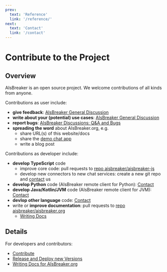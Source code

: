 ```yaml
---
prev:
  text: 'Reference'
  link: '/reference/'
next:
  text: 'Contact'
  link: '/contact'
---
```


Contribute to the Project
=========================

Overview
--------
AIsBreaker is an open source project. We welcome contributions of all kinds from anyone.

Contributions as user include:
- **give feedback**: [AIsBreaker General Discussion](https://github.com/orgs/aisbreaker/discussions/categories/general-disussion)
- **write about your (potential) use cases**: [AIsBreaker General Discussion](https://github.com/orgs/aisbreaker/discussions/categories/general-disussion)
- **report bugs**: [AIsBreaker Discussions: Q&A and Bugs](https://github.com/orgs/aisbreaker/discussions/categories/q-a)
- **spreading the word** about AIsBreaker.org, e.g.
  - share URL(s) of this website/docs
  - share the [demo chat app](https://demo.aisbreaker.org/)
  - write a blog post

Contributions as developer include:
- **develop TypeScript** code
  - improve core code: pull requests to [repo aisbreaker/aisbreaker-js](https://github.com/aisbreaker/aisbreaker-js/)
  - develop new connectors to new chat services: create a new git repo and [contact](./contact.md) us
- **develop Python** code (AIsBreaker remote client for Python): [Contact](./contact.md)
- **develop Java/Kotlin/JVM** code (AIsBreaker remote client for JVM): [Contact](./contact.md)
- **devlop other language** code: [Contact](./contact.md)
- write or **improve documentation**: pull requests to [repo aisbreaker/aisbreaker.org](https://github.com/aisbreaker/aisbreaker.org/)
  - [Writing Docs](./docs/writing-docs/)

Details
-------
For developers and contributors:
- [Contribute](./contribute.md)
- [Release and Deploy new Versions](./docs/aisbreaker-api-js/release.md)
- [Writing Docs for AIsBreaker.org](./docs/writing-docs/)
